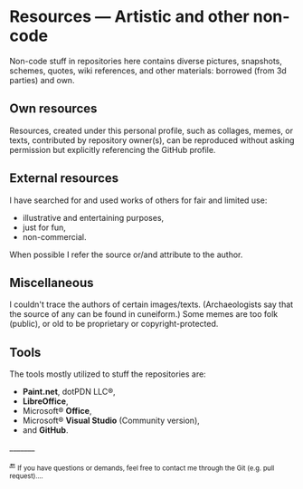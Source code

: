 # Resources &mdash; Artistic and other non-code 

Non-code stuff in repositories here contains diverse pictures, snapshots, schemes, quotes, wiki references, and other materials: borrowed (from 3d parties) and own.

## Own resources

Resources, created under this personal profile, such as collages, memes, or texts, contributed by repository owner(s), can be reproduced without asking permission but explicitly referencing the GitHub profile.

## External resources

I have searched for and used works of others for fair and limited use:

* illustrative and entertaining purposes,
* just for fun,
* non-commercial.

When possible I refer the source or/and attribute to the author.

## Miscellaneous

I couldn't trace the authors of certain images/texts. (Archaeologists say that the source of any can be found in cuneiform.) 
Some memes are too folk (public), or old to be proprietary or copyright-protected.

## Tools

The tools mostly utilized to stuff the repositories are:

+ **Paint.net**, dotPDN LLC®️,
+ **LibreOffice**,
+ Microsoft®️ **Office**,
+ Microsoft®️ **Visual Studio** (Community version),
+ and **GitHub**.

\_______

:end: <sub>If you have questions or demands, feel free to contact me through the Git (e.g. pull request)....</sub>
